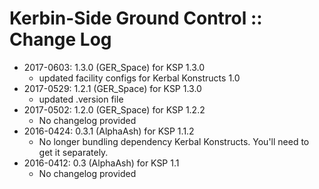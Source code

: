 # Kerbin-Side Ground Control :: Change Log

* 2017-0603: 1.3.0 (GER_Space) for KSP 1.3.0
	+ updated facility configs for Kerbal Konstructs 1.0
* 2017-0529: 1.2.1 (GER_Space) for KSP 1.3.0
	+ updated .version file
* 2017-0502: 1.2.0 (GER_Space) for KSP 1.2.2
	+ No changelog provided
* 2016-0424: 0.3.1 (AlphaAsh) for KSP 1.1.2
	+ No longer bundling dependency Kerbal Konstructs. You'll need to get it separately.
* 2016-0412: 0.3 (AlphaAsh) for KSP 1.1
	+ No changelog provided

